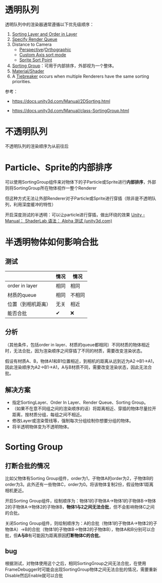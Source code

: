 # 透明队列

透明队列中的渲染器通常遵循以下优先级顺序：

1. [Sorting Layer and Order in Layer](https://docs.unity3d.com/Manual/2DSorting.html#sortlayer)
2. [Specify Render Queue](https://docs.unity3d.com/Manual/2DSorting.html#renderqueue)
3. Distance to Camera
    - [Perspective](https://docs.unity3d.com/Manual/2DSorting.html#persp)/[Orthographic](https://docs.unity3d.com/Manual/2DSorting.html#ortho)
    - [Custom Axis sort mode](https://docs.unity3d.com/Manual/2DSorting.html#customaxis)
    - [Sprite Sort Point](https://docs.unity3d.com/Manual/2DSorting.html#sortpoint)
4. [Sorting Group](https://docs.unity3d.com/Manual/2DSorting.html#sortgroup)：可用于内部排序，外部视为一个整体。
5. [Material/Shader](https://docs.unity3d.com/Manual/2DSorting.html#material)
6. A [Tiebreaker](https://docs.unity3d.com/Manual/2DSorting.html#tiebreak) occurs when multiple Renderers have the same sorting priorities.

参考：

- https://docs.unity3d.com/Manual/2DSorting.html

- https://docs.unity3d.com/Manual/class-SortingGroup.html

# 不透明队列

不透明队列的渲染顺序为从前往后

# Particle、Sprite的内部排序

可以使用SortingGroup组件来对物体下的子Particle或Sprite进行**内部排序**，外部则将SortingGroup所在物体视作一整个Renderer

但这种方式无法让外部Renderer对子Particle或Sprite进行穿插（除非是不透明队列，利用深度缓冲的特性）

开启深度测试的半透明：可以让particle进行穿插，做出环绕的效果 [Unity - Manual： ShaderLab 语法： Alpha 测试 (unity3d.com)](https://docs.unity3d.com/460/Documentation/Manual/SL-AlphaTest.html)

# 半透明物体如何影响合批

## **测试**

|                    | 情况 | 情况   |
| ------------------ | ---- | ------ |
| order in layer     | 相同 | 相同   |
| 材质的queue        | 相同 | 不相同 |
| 位置（到相机距离） | 无关 | 相近   |
| 能否合批           | ✔    | ❌      |

## 分析

（其他条件，包括order in layer、材质的queue都相同）不同材质的物体相近时，无法合批，因为渲染顺序之间穿插了不同的材质，需要改变渲染状态。

假设有材质A、B，物体A1和B1位置相近，到相机的距离从远到近为A2->B1->A1，因此渲染顺序为A2->B1->A1，A与B材质不同，需要改变渲染状态，因此无法合批。

## 解决方案

- 指定SortingLayer、Order In Layer、Render Queue、Sorting Group。
- （如果不在意不同组之间的渲染顺序的话）将距离相近、穿插的物体尽量拉开距离，按材质分组，每组之间不相近。
- 修改Layer或渲染管线等，强制每次分组绘制你想要分组的物体。
- 将半透明物体变为不透明物体。

# Sorting Group

## 打断合批的情况

比如父物体有Sorting Group组件，order为1，子物体A的order为2，子物体B的order为3。此外还有一些物体C，order为0。将该物体复制2份，假设物体1距离相机更近。

开启Sorting Group组件，绘制顺序为：物体1的子物体A->物体1的子物体B->物体2的子物体A->物体2的子物体B，**物体1与2之间无法合批**，但不会影响物体C之间的合批。

关闭Sorting Group组件，则绘制顺序为：A的合批（物体1的子物体A->物体2的子物体A）->B的合批（物体1的子物体B->物体2的子物体B），物体A和B分别可以合批，但**A与B**有可能因为距离原因**打断物体C的合批**。

## bug

根据测试，对物体使用这个之后，相同SortingGroup之间无法合批，在使用FrameDebugger时可能会出现SortingGroup物体之间无法合批的情况，需要重新Disable然后Enable就可以合批
